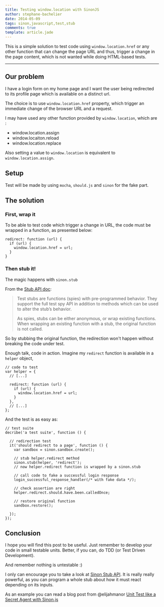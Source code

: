 ```yaml
---
title: Testing window.location with SinonJS
author: stephane-bachelier
date: 2014-05-09
tags: sinon,javascript,test,stub
comments: true
template: article.jade
---
```


This is a simple solution to test code using `window.location.href` or any other function that can change the page URL and thus, trigger a change in the page content, which is not wanted while doing HTML-based tests.

---

## Our problem

I have a login form on my home page and I want the user being redirected to its profile page which is available on a distinct url.

The choice is to use `window.location.href` property, which trigger an immediate change of the browser URL and a request.

I may have used any other function provided by `window.location`, which are :
 * window.location.assign
 * window.locaiton.reload
 * window.location.replace

Also setting a value to `window.location` is equivalent to `window.location.assign`.

## Setup

Test will be made by using `mocha`, `should.js` and `sinon` for the fake part.

## The solution


### First, wrap it

To be able to test code which trigger a change in URL, the code must be wrapped in a function, as presented below:

```
redirect: function (url) {
  if (url) {
    window.location.href = url;
  }
}
```

### Then stub it!

The magic happens with `sinon.stub`

From the [Stub API doc](http://sinonjs.org/docs/#stubs):

> Test stubs are functions (spies) with pre-programmed behavior. They support the full test spy API in addition to methods which can be used to alter the stub’s behavior.
>
> As spies, stubs can be either anonymous, or wrap existing functions. When wrapping an existing function with a stub, the original function is not called.

So by stubbing the original function, the redirection won't happen without breaking the code under test.

Enough talk, code in action. Imagine my `redirect` function is available in a `helper` object, 

```
// code to test
var helper = {
  // [...]
  
  redirect: function (url) {
    if (url) {
      window.location.href = url;
    } 
  },
  // [...]
};
```

And the test is as easy as:
```
// test suite
decribe('a test suite', function () {

  // redirection test
  it('should redirect to a page', function () {
    var sandbox = sinon.sandbox.create();

    // stub helper.redirect method
    sinon.stub(helper, 'redirect');
    // now helper.redirect function is wrapped by a sinon.stub

    // call code to fake a successful login response
    login_successful_response_handler(/* with fake data */);

    // check assertion are right
    helper.redirect.should.have.been.calledOnce;

    // restore original function
    sandbox.restore();
   
  });
});

```


## Conclusion

I hope you will find this post to be useful. Just remember to develop your code in small testable units. Better, if you can, do TDD (or Test Driven Development).

And remember nothing is untestable :)

I only can encourage you to take a look at [Sinon Stub API](http://sinonjs.org/docs/#stubs). It is really really powerful, as you can program a whole stub about how it must react depending on its inputs. 

As an example you can read a blog post from @elijahmanor [Unit Test like a Secret Agent with Sinon.js](http://www.elijahmanor.com/unit-test-like-a-secret-agent-with-sinon-js/)

